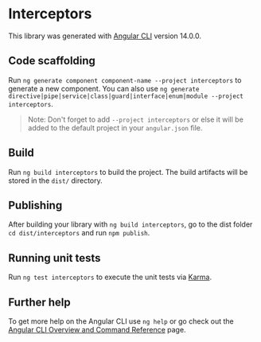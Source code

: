 # Interceptors

This library was generated with [Angular CLI](https://github.com/angular/angular-cli) version 14.0.0.

## Code scaffolding

Run `ng generate component component-name --project interceptors` to generate a new component. You can also use `ng generate directive|pipe|service|class|guard|interface|enum|module --project interceptors`.
> Note: Don't forget to add `--project interceptors` or else it will be added to the default project in your `angular.json` file. 

## Build

Run `ng build interceptors` to build the project. The build artifacts will be stored in the `dist/` directory.

## Publishing

After building your library with `ng build interceptors`, go to the dist folder `cd dist/interceptors` and run `npm publish`.

## Running unit tests

Run `ng test interceptors` to execute the unit tests via [Karma](https://karma-runner.github.io).

## Further help

To get more help on the Angular CLI use `ng help` or go check out the [Angular CLI Overview and Command Reference](https://angular.io/cli) page.
